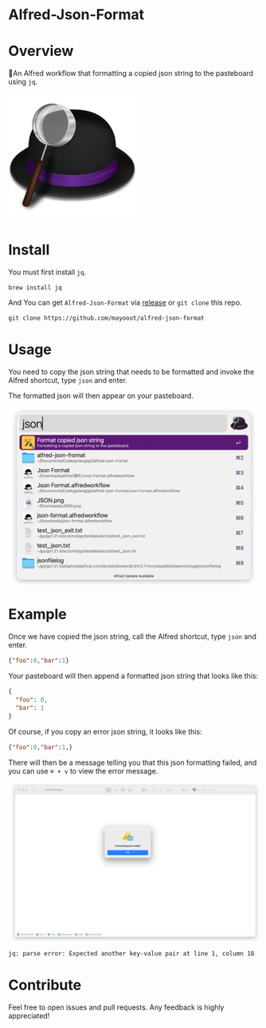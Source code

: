 # Alfred-Json-Format

# Overview

🤘An Alfred workflow that formatting a copied json string to the pasteboard using `jq`.

![Alfred.png](docs%2FAlfred.png)

# Install

You must first install `jq`.

~~~
brew install jq
~~~

And You can get `Alfred-Json-Format` via [release](https://github.com/mayooot/alfred-json-format/releases) or `git clone`
this repo.

~~~
git clone https://github.com/mayooot/alfred-json-format
~~~

# Usage

You need to copy the json string that needs to be formatted and invoke the Alfred shortcut, type `json` and enter.

The formatted json will then appear on your pasteboard.

![screenshot.png](docs%2Fscreenshot.png)

# Example

Once we have copied the json string, call the Alfred shortcut, type `json` and enter.

~~~json
{"foo":0,"bar":1}
~~~

Your pasteboard will then append a formatted json string that looks like this:

~~~json
{
  "foo": 0,
  "bar": 1
}
~~~

Of course, if you copy an error json string, it looks like this:

~~~json
{"foo":0,"bar":1,}
~~~

There will then be a message telling you that this json formatting failed, and you can use `⌘ + v` to view the error
message.

![alert.png](docs%2Falert.png)

~~~
jq: parse error: Expected another key-value pair at line 1, column 18
~~~

# Contribute

Feel free to open issues and pull requests. Any feedback is highly appreciated!